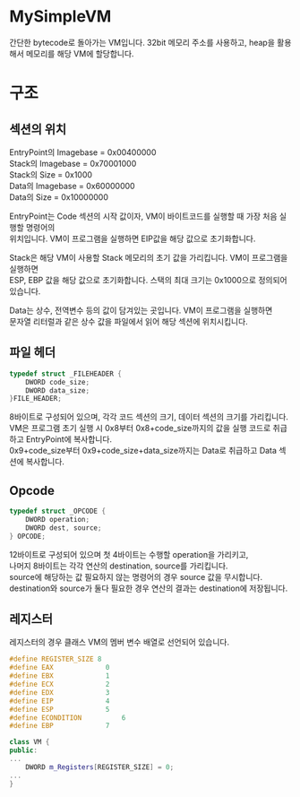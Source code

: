 # MySimpleVM
간단한 bytecode로 돌아가는 VM입니다. 32bit 메모리 주소를 사용하고, heap을 활용해서 
메모리를 해당 VM에 할당합니다.

# 구조
## 섹션의 위치
EntryPoint의 Imagebase = 0x00400000   
Stack의  Imagebase     = 0x70001000   
Stack의  Size          = 0x1000   
Data의 Imagebase       = 0x60000000   
Data의 Size            = 0x10000000   

EntryPoint는 Code 섹션의 시작 값이자, VM이 바이트코드를 실행할 때 가장 처음 실행할 명령어의    
위치입니다. VM이 프로그램을 실행하면 EIP값을 해당 값으로 초기화합니다.   

Stack은 해당 VM이 사용할 Stack 메모리의 초기 값을 가리킵니다. VM이 프로그램을 실행하면    
ESP, EBP 값을 해당 값으로 초기화합니다. 스택의 최대 크기는 0x1000으로 정의되어 있습니다.   

Data는 상수, 전역변수 등의 값이 담겨있는 곳입니다. VM이 프로그램을 실행하면   
문자열 리터럴과 같은 상수 값을 파일에서 읽어 해당 섹션에 위치시킵니다.    

## 파일 헤더
```C++
typedef struct _FILEHEADER {
	DWORD code_size;
	DWORD data_size;
}FILE_HEADER;
```
8바이트로 구성되어 있으며, 각각 코드 섹션의 크기, 데이터 섹션의 크기를 가리킵니다.    
VM은 프로그램 초기 실행 시 0x8부터 0x8+code_size까지의 값을 실행 코드로 취급하고 EntryPoint에 복사합니다.   
0x9+code_size부터 0x9+code_size+data_size까지는 Data로 취급하고 Data 섹션에 복사합니다.    

## Opcode
```C++
typedef struct _OPCODE {
	DWORD operation;
	DWORD dest, source;
} OPCODE;
```
12바이트로 구성되어 있으며 첫 4바이트는 수행할 operation을 가리키고,    
나머지 8바이트는 각각 연산의 destination, source를 가리킵니다.   
source에 해당하는 값 필요하지 않는 명령어의 경우 source 값을 무시합니다.   
destination와 source가 둘다 필요한 경우 연산의 결과는 destination에 저장됩니다.   

## 레지스터
레지스터의 경우 클래스 VM의 멤버 변수 배열로 선언되어 있습니다. 
```C++
#define REGISTER_SIZE 8
#define EAX				0 
#define EBX				1
#define ECX				2
#define EDX				3
#define EIP				4
#define ESP				5
#define ECONDITION			6
#define EBP				7

class VM {
public:
...
    DWORD m_Registers[REGISTER_SIZE] = 0;
...
}
```
